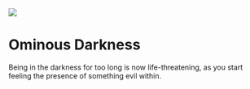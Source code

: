 <img src="https://cdn.discordapp.com/attachments/498903353984811018/968682361409663006/ominous_darkness_logo.png"/>

# Ominous Darkness
Being in the darkness for too long is now life-threatening, as you start feeling the presence of something evil within.
